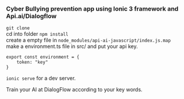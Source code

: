 ### Cyber Bullying prevention app using Ionic 3 framework and Api.ai/Dialogflow

`git clone`  
cd into folder
`npm install`  
create a empty file in `node_modules/api-ai-javascript/index.js.map`  
make a environment.ts file in src/ and put your api key.
```
export const environment = {
    token: "key"
}
```
`ionic serve` for a dev server.

Train your AI at DialogFlow according to your key words.